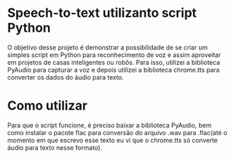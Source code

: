 Speech-to-text utilizanto script Python
=======================================

O objetivo desse projeto é demonstrar a possibilidade de se criar um simples script em Python para reconhecimento de voz e assim aproveitar em projetos de casas inteligentes ou robôs. Para isso, utilizei a biblioteca PyAudio para capturar a voz e depois utilizei a biblioteca chrome.tts para converter os dados do áudio para texto.

Como utilizar
=============

Para que o script funcione, é preciso baixar a biblioteca PyAudio, bem como instalar o pacote flac para conversão do arquivo .wav para .flac(até o momento em que escrevo esse texto eu vi que o chrome.tts só converte áudio para texto nesse formato).
